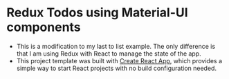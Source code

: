 # Redux Todos using Material-UI components
- This is a modification to my last to list example. The only difference is that I am using Redux with React to manage the state of the app.
- This project template was built with [Create React App](https://github.com/facebookincubator/create-react-app), which provides a simple way to start React projects with no build configuration needed.


